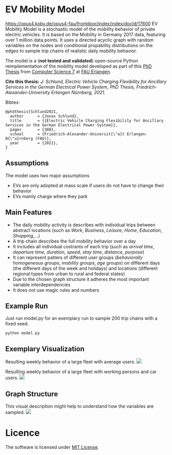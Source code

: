 # EV Mobility Model
https://opus4.kobv.de/opus4-fau/frontdoor/index/index/docId/17600
EV Mobility Model is a stochastic model of the mobility behavior of private electric vehicles.
It is based on the Mobility in Germany 2017 data, featuring over 1 million data points.
It uses a directed acyclic graph with random variables on the nodes and conditional propability distributions on the edges to sample trip chains of realistic daily mobility behavior.

The model is a (**not tested and validated**) open-source Python reimplementation of the mobility model developed as part of this [PhD Thesis](https://opus4.kobv.de/opus4-fau/frontdoor/index/index/docId/17600) from [Computer Science 7](https://www.cs7.tf.fau.eu/) at [FAU Erlangen](https://www.fau.de/).

**Cite this thesis:** *J. Schlund, Electric Vehicle Charging Flexibility for Ancillary Services in the German Electrical Power System, PhD Thesis, Friedrich-Alexander-University Erlangen Nürnberg, 2021*.

Bibtex:

    @phdthesis{Schlund2021,
      author      = {Jonas Schlund},
      title       = {{Electric Vehicle Charging Flexibility for Ancillary Services in the German Electrical Power System}},
      pages       = {308},
      school      = {Friedrich-Alexander-Universit{\"a}t Erlangen-N{\"u}rnberg (FAU)},
      year        = {2021},
    }

## Assumptions
The model uses two major assumptions
- EVs are only adopted at mass scale if users do not have to change their behavior
- EVs mainly charge where they park

## Main Features
- The daily mobility activity is describes with individual trips between abstract locations (such as *Work*, *Business*, *Leisure*, *Home*, *Education*, *Shopping*,...)
- A trip chain describes the full mobility behavior over a day
- It includes all individual costrants of each trip (such as *arrival time*, *departure time*, *duration*, *speed*, *stay time*, *distance*, *purpose*)
- It can represent patters of different user groups (*behaviorally homogeneous groups*, *mobility groups*, *age groups*) on different days (the different days of the week and holidays) and locations (different regional types from urban to rural and federal states)
- Due to the chosen graph structure it adheres the most important variable interdependencies
- It does not use magic rules and numbers

## Example Run
Just run model.py for an exemplary run to sample 200 trip chains with a fixed seed.

    python model.py

## Exemplary Visualization
Resulting weekly behavior of a large fleet with average users.
![](img/placeofstayGER.png)

Resulting weekly behavior of a large fleet with working persons and car users.
![](img/placeofstayH1M1.png)

## Graph Structure
This visual description might help to understand how the variables are sampled.
![](img/mobmodel_WIP.png)

# Licence
The software is licensed under [MIT License](https://github.com/jsschl/ev_mobility_model/blob/main/LICENSE).
